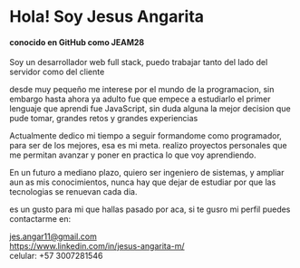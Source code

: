 <h1>Hola! Soy Jesus Angarita</h1>
<h4>conocido en GitHub como JEAM28</h4>

Soy un desarrollador web full stack, puedo trabajar tanto del lado del servidor como del cliente 

desde muy pequeño me interese por el mundo de la programacion, sin embargo hasta ahora ya adulto fue que empece a estudiarlo
el primer lenguaje que aprendi fue JavaScript, sin duda alguna la mejor decision que pude tomar, grandes retos y grandes experiencias

Actualmente dedico mi tiempo a seguir formandome como programador, para ser de los mejores, esa es mi meta. 
realizo proyectos personales que me permitan avanzar y poner en practica lo que voy aprendiendo.

En un futuro a mediano plazo, quiero ser ingeniero de sistemas, y ampliar aun as mis conocimientos, nunca hay que dejar de estudiar
por que las tecnologias se renuevan cada dia.

es un gusto para mi que hallas pasado por aca, si te gusro mi perfil puedes contactarme en:

jes.angar11@gmail.com<br>
https://www.linkedin.com/in/jesus-angarita-m/<br>
celular: +57 3007281546
